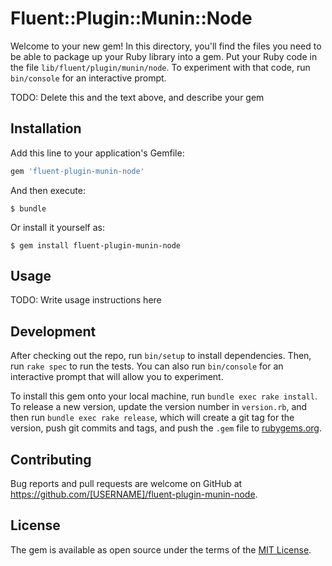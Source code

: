 # Fluent::Plugin::Munin::Node

Welcome to your new gem! In this directory, you'll find the files you need to be able to package up your Ruby library into a gem. Put your Ruby code in the file `lib/fluent/plugin/munin/node`. To experiment with that code, run `bin/console` for an interactive prompt.

TODO: Delete this and the text above, and describe your gem

## Installation

Add this line to your application's Gemfile:

```ruby
gem 'fluent-plugin-munin-node'
```

And then execute:

    $ bundle

Or install it yourself as:

    $ gem install fluent-plugin-munin-node

## Usage

TODO: Write usage instructions here

## Development

After checking out the repo, run `bin/setup` to install dependencies. Then, run `rake spec` to run the tests. You can also run `bin/console` for an interactive prompt that will allow you to experiment.

To install this gem onto your local machine, run `bundle exec rake install`. To release a new version, update the version number in `version.rb`, and then run `bundle exec rake release`, which will create a git tag for the version, push git commits and tags, and push the `.gem` file to [rubygems.org](https://rubygems.org).

## Contributing

Bug reports and pull requests are welcome on GitHub at https://github.com/[USERNAME]/fluent-plugin-munin-node.


## License

The gem is available as open source under the terms of the [MIT License](http://opensource.org/licenses/MIT).

